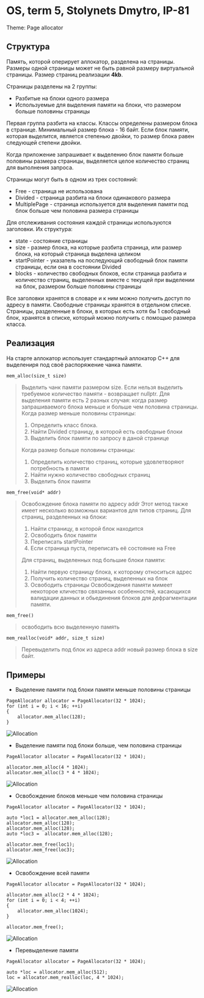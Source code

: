 # OS, term 5, Stolynets Dmytro, IP-81
Theme: Page allocator

## Структура
Память, которой оперирует аллокатор, разделена на страницы. Размеры одной страницы может не быть равной размеру виртуальной страницы. 
Размер страниц реализации **4kb**.

Страницы разделены на 2 группы:
- Разбитые на блоки одного размера
- Используемые для выделения памяти на блоки, что размером больше половины страницы

Первая группа разбита на классы. Классы определены размером блока в странице. Минимальный размер блока - 16 байт.
Если блок памяти, которая выделится, является степенью двойки, то размер блока равен следующей степени двойки.

Когда приложение запрашивает к выделению блок памяти больше половины размера страницы, 
выделяется целое количество страниц для выполнения запроса.

Страницы могут быть в одном из трех состояний:
* Free - страница не использована
* Divided - страница разбита на блоки одинакового размера
* MultiplePage - страница используется для выделения памяти под блок больше чем половина размера страницы 

Для отслеживания состояния каждой страницы используются заголовки. Их структура:
* state - состояние страницы
* size - размер блока, на которые разбита страница, или размер блока, на который страница выделена целиком
* startPointer - указатель на последующий свободный блок памяти страницы, если она в состоянии Divided
* blocks - количество свободных блоков, если страница разбита и количество страниц, 
выделенных вместе с текущей при выделении на блок, размером больше половины страницы

Все заголовки хранятся в словаре и к ним можно получить доступ по адресу в памяти. 
Свободные страницы хранятся в отдельном списке. 
Страницы, разделенные в блоки, в которых есть хотя бы 1 свободный блок, хранятся в списке, который можно получить с помощью размера класса.

## Реализация
На старте аллокатор использует стандартный аллокатор С++ для выделениря под своё распоряжение чанка памяти.

`mem_alloc(size_t size)`
> Выделить чанк памяти размером size. Если нельзя выделить требуемое количество памяти - возвращает nullptr.
> Для выделения памяти есть 2 разных случая: когда размер запрашиваемого блока меньше и больше чем половина страницы.
> Когда размер меньше половины страницы:
> 1) Определить класс блока. 
> 2) Найти Divided страницу, в которой есть свободные блоки
> 3) Выделить блок памяти по запросу в даной странице
> 
> Когда размер больше половины страницы:
> 1) Определить количество страниц, которые удовлетворяют потребность в памяти
> 2) Найти нужно количество свободных страниц
> 3) Выделить блок памяти

`mem_free(void* addr)`
> Освобождение блока памяти по адресу addr
> Этот метод также имеет несколько возможных вариантов для типов страниц.
> Для страниц, разделенных на блоки:
> 1) Найти страницу, в которой блок находится
> 2) Освободить блок памяти 
> 3) Переписать startPointer 
> 4) Если страница пуста, переписать её состояние на Free
>
> Для страниц, выделенных под большие блоки памяти:
> 1) Найти первую страницу блока, к которому относиться адрес
> 2) Получить количество страниц, выделенных на блок 
> 3) Освободить страницы
Освобождения памяти мимеет некоторое кличество связанных особенностей, касающихся валидации данных и обьединения блоков для дефрагментации памяти.

`mem_free()`
> освободить всю выделенную память

`mem_realloc(void* addr, size_t size)`
> Перевыделить под блок из адреса addr новый размер блока в size байт.

## Примеры

* Выделение памяти под блоки памяти меньше половины страницы
```
PageAllocator allocator = PageAllocator(32 * 1024);
for (int i = 0; i < 16; ++i)
{
    allocator.mem_alloc(128);
}
```
![Allocation](./allocation-in-one-page.png)

* Выделение памяти под блоки больше, чем половина страницы
```
PageAllocator allocator = PageAllocator(32 * 1024);

allocator.mem_alloc(4 * 1024);
allocator.mem_alloc(3 * 4 * 1024);
```
![Allocation](./allocation-multipage.png)

* Освобождение блоков меньше чем половина страницы
```
PageAllocator allocator = PageAllocator(32 * 1024);

auto *loc1 = allocator.mem_alloc(128);
allocator.mem_alloc(128);
allocator.mem_alloc(128);
auto *loc3 =  allocator.mem_alloc(128);

allocator.mem_free(loc1);
allocator.mem_free(loc3);
```
![Allocation](./free-in-one-page.png)

* Освобождение всей памяти
```
PageAllocator allocator = PageAllocator(32 * 1024);

allocator.mem_alloc(2 * 4 * 1024);
for (int i = 0; i < 4; ++i)
{
    allocator.mem_alloc(1024);
}

allocator.mem_free();
```
![Allocation](./free-all.png)

* Перевыделение памяти
```
PageAllocator allocator = PageAllocator(32 * 1024);

auto *loc = allocator.mem_alloc(512);
loc = allocator.mem_realloc(loc, 4 * 1024);
```
![Allocation](./reallocation.png)
